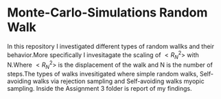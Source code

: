 # Monte-Carlo-Simulations Random Walk
In this repository I investigated different types of random wallks and their behavior.More specifically I invesitagate the scaling of $<R_{N}^{2}>$ with N.Where $<R_{N}^{2}>$ is the displacement of the walk and N is the number of steps.The types of walks invesitigated where simple random walks, Self-avoiding walks via rejection sampling and Self-avoiding walks myopic sampling.
Inside the Assignment 3 folder is report of my findings.
